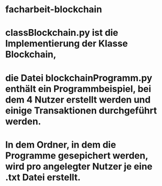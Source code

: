 # facharbeit-blockchain
# classBlockchain.py ist die Implementierung der Klasse Blockchain, 
# die Datei blockchainProgramm.py enthält ein Programmbeispiel, bei dem 4 Nutzer erstellt werden und einige Transaktionen durchgeführt werden.
# In dem Ordner, in dem die Programme gesepichert werden, wird pro angelegter Nutzer je eine .txt Datei erstellt.
